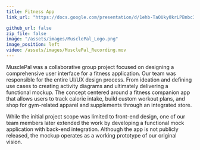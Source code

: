 ```yaml
---
title: Fitness App
link_url: "https://docs.google.com/presentation/d/1ehb-TaOUky0krLPBnbc3V8vEHOhIGWUMicTu_d6r_Lo/present?slide=id.g31726deee49_0_0#slide=id.g31726deee49_0_0"

github_url: false
zip_file: false
image: "/assets/images/MusclePal_Logo.png"
image_position: left
video: /assets/images/MusclePal_Recording.mov
---
```


MusclePal was a collaborative group project focused on designing a comprehensive user interface for a fitness application. Our team was responsible for the entire UI/UX design process. From ideation and defining use cases to creating activity diagrams and ultimately delivering a functional mockup. The concept centered around a fitness companion app that allows users to track calorie intake, build custom workout plans, and shop for gym-related apparel and supplements through an integrated store.

While the initial project scope was limited to front-end design, one of our team members later extended the work by developing a functional mock application with back-end integration. Although the app is not publicly released, the mockup operates as a working prototype of our original vision.
